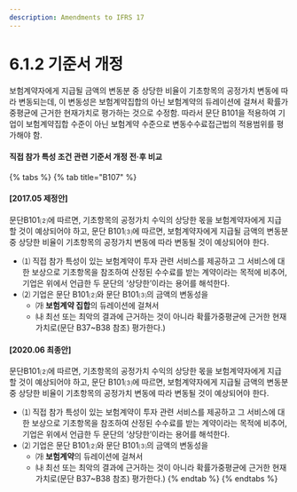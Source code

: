 ```yaml
---
description: Amendments to IFRS 17
---
```


# 6.1.2 기준서 개정

보험계약자에게 지급될 금액의 변동분 중 상당한 비율이 기초항목의 공정가치 변동에 따라 변동되는데, 이 변동성은 보험계약집합의 아닌 보험계약의 듀레이션에 걸쳐서 확률가중평균에 근거한 현재가치로 평가하는 것으로 수정함. 따라서 문단 B101을 적용하여 기업이 보험계약집합 수준이 아닌 보험계약 수준으로 변동수수료접근법의 적용범위를 평가해야 함.

#### 직접 참가 특성 조건 관련 기준서 개정 전·후 비교

{% tabs %}
{% tab title="B107" %}
#### \[2017.05 제정안]

문단B101⑵에 따르면, 기초항목의 공정가치 수익의 상당한 몫을 보험계약자에게 지급할 것이 예상되어야 하고, 문단 B101⑶에 따르면, 보험계약자에게 지급될 금액의 변동분 중 상당한 비율이 기초항목의 공정가치 변동에 따라 변동될 것이 예상되어야 한다.

* ⑴ 직접 참가 특성이 있는 보험계약이 투자 관련 서비스를 제공하고 그 서비스에 대한 보상으로 기초항목을 참조하여 산정된 수수료를 받는 계약이라는 목적에 비추어, 기업은 위에서 언급한 두 문단의 ‘상당한’이라는 용어를 해석한다.
* ⑵ 기업은 문단 B101⑵와 문단 B101⑶의 금액의 변동성을&#x20;
  * ㈎ **보험계약 집합**의 듀레이션에 걸쳐서&#x20;
  * ㈏ 최선 또는 최악의 결과에 근거하는 것이 아니라 확률가중평균에 근거한 현재가치로(문단 B37\~B38 참조) 평가한다.)



#### \[2020.06 최종안]&#x20;

문단B101⑵에 따르면, 기초항목의 공정가치 수익의 상당한 몫을 보험계약자에게 지급할 것이 예상되어야 하고, 문단 B101⑶에 따르면, 보험계약자에게 지급될 금액의 변동분 중 상당한 비율이 기초항목의 공정가치 변동에 따라 변동될 것이 예상되어야 한다.

* ⑴ 직접 참가 특성이 있는 보험계약이 투자 관련 서비스를 제공하고 그 서비스에 대한 보상으로 기초항목을 참조하여 산정된 수수료를 받는 계약이라는 목적에 비추어, 기업은 위에서 언급한 두 문단의 ‘상당한’이라는 용어를 해석한다.
* ⑵ 기업은 문단 B101⑵와 문단 B101⑶의 금액의 변동성을&#x20;
  * ㈎ **보험계약**의 듀레이션에 걸쳐서&#x20;
  * ㈏ 최선 또는 최악의 결과에 근거하는 것이 아니라 확률가중평균에 근거한 현재가치로(문단 B37\~B38 참조) 평가한다.)
{% endtab %}
{% endtabs %}
